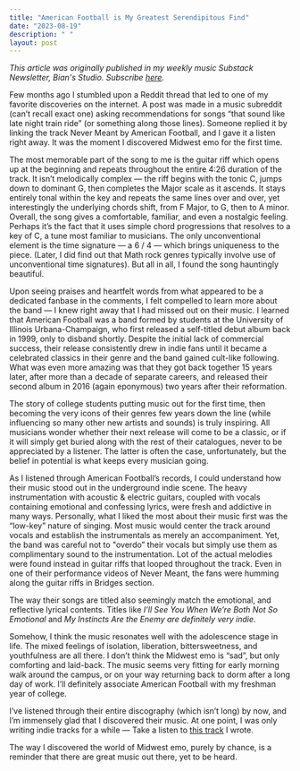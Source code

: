 ```yaml
---
title: "American Football is My Greatest Serendipitous Find"
date: "2023-08-19"
description: " "
layout: post
---
```


<i>This article was originally published in my weekly music Substack Newsletter, Bian's Studio. Subscribe <a href="https://bianlee.substack.com/" target="_blank">here</a>.</i>

Few months ago I stumbled upon a Reddit thread that led to one of my favorite discoveries on the internet. A post was made in a music subreddit (can’t recall exact one) asking recommendations for songs “that sound like late night train ride” (or something along those lines). Someone replied it by linking the track Never Meant by American Football, and I gave it a listen right away. It was the moment I discovered Midwest emo for the first time.

The most memorable part of the song to me is the guitar riff which opens up at the beginning and repeats throughout the entire 4:26 duration of the track. It isn’t melodically complex — the riff begins with the tonic C, jumps down to dominant G, then completes the Major scale as it ascends. It stays entirely tonal within the key and repeats the same lines over and over, yet interestingly the underlying chords shift, from F Major, to G, then to A minor. Overall, the song gives a comfortable, familiar, and even a nostalgic feeling. Perhaps it’s the fact that it uses simple chord progressions that resolves to a key of C, a tune most familiar to musicians. The only unconventional element is the time signature — a 6 / 4 — which brings uniqueness to the piece. (Later, I did find out that Math rock genres typically involve use of unconventional time signatures). But all in all, I found the song hauntingly beautiful.

Upon seeing praises and heartfelt words from what appeared to be a dedicated fanbase in the comments, I felt compelled to learn more about the band — I knew right away that I had missed out on their music. I learned that American Football was a band formed by students at the University of Illinois Urbana-Champaign, who first released a self-titled debut album back in 1999, only to disband shortly. Despite the initial lack of commercial success, their release consistently drew in indie fans until it became a celebrated classics in their genre and the band gained cult-like following. What was even more amazing was that they got back together 15 years later, after more than a decade of separate careers, and released their second album in 2016 (again eponymous) two years after their reformation.

The story of college students putting music out for the first time, then becoming the very icons of their genres few years down the line (while influencing so many other new artists and sounds) is truly inspiring. All musicians wonder whether their next release will come to be a classic, or if it will simply get buried along with the rest of their catalogues, never to be appreciated by a listener. The latter is often the case, unfortunately, but the belief in potential is what keeps every musician going.

As I listened through American Football’s records, I could understand how their music stood out in the underground indie scene. The heavy instrumentation with acoustic & electric guitars, coupled with vocals containing emotional and confessing lyrics, were fresh and addictive in many ways. Personally, what I liked the most about their music first was the “low-key” nature of singing. Most music would center the track around vocals and establish the instrumentals as merely an accompaniment. Yet, the band was careful not to "overdo” their vocals but simply use them as complimentary sound to the instrumentation. Lot of the actual melodies were found instead in guitar riffs that looped throughout the track. Even in one of their performance videos of Never Meant, the fans were humming along the guitar riffs in Bridges section.

The way their songs are titled also seemingly match the emotional, and reflective lyrical contents. Titles like <i>I’ll See You When We’re Both Not So Emotional</i> and <i>My Instincts Are the Enemy are definitely very indie</i>.

Somehow, I think the music resonates well with the adolescence stage in life. The mixed feelings of isolation, liberation, bittersweetness, and youthfulness are all there. I don’t think the Midwest emo is “sad”, but only comforting and laid-back. The music seems very fitting for early morning walk around the campus, or on your way returning back to dorm after a long day of work. I’ll definitely associate American Football with my freshman year of college.

I’ve listened through their entire discography (which isn’t long) by now, and I’m immensely glad that I discovered their music. At one point, I was only writing indie tracks for a while — Take a listen to <a href="https://open.spotify.com/track/1h571Po2mordlne7Bh3vs6?si=245bceba14414c0a" target="_blank">this track</a> I wrote.

The way I discovered the world of Midwest emo, purely by chance, is a reminder that there are great music out there, yet to be heard.
